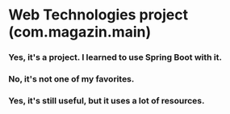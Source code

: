 # Web Technologies project (com.magazin.main)
### Yes, it's a project. I learned to use Spring Boot with it.
### No, it's not one of my favorites.
### Yes, it's still useful, but it uses a lot of resources.